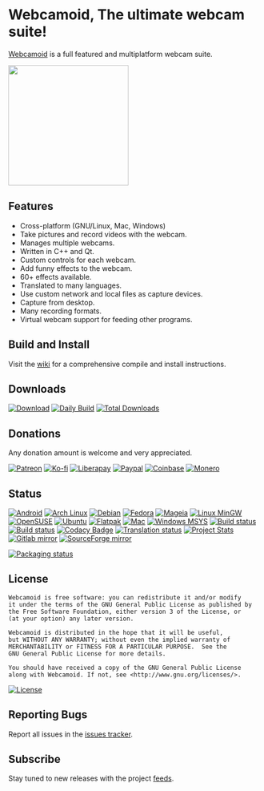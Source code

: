 # Webcamoid, The ultimate webcam suite! #

[Webcamoid](https://webcamoid.github.io/) is a full featured and multiplatform webcam suite.

<a target="_blank" href="https://webcamoid.github.io/"><img src="https://webcamoid.github.io/theme/images/screenshots/Main.webp" style="height: 240px;" /></a>

## Features ##

* Cross-platform (GNU/Linux, Mac, Windows)
* Take pictures and record videos with the webcam.
* Manages multiple webcams.
* Written in C++ and Qt.
* Custom controls for each webcam.
* Add funny effects to the webcam.
* 60+ effects available.
* Translated to many languages.
* Use custom network and local files as capture devices.
* Capture from desktop.
* Many recording formats.
* Virtual webcam support for feeding other programs.

## Build and Install ##

Visit the [wiki](https://github.com/webcamoid/webcamoid/wiki) for a comprehensive compile and install instructions.

## Downloads ##

[![Download](https://img.shields.io/badge/Download-Releases-3f2a7e.svg)](https://github.com/webcamoid/webcamoid/releases)
[![Daily Build](https://img.shields.io/badge/Download-Daily%20Build-3f2a7e.svg)](https://github.com/webcamoid/webcamoid/releases/tag/daily-build)
[![Total Downloads](https://img.shields.io/github/downloads/webcamoid/webcamoid/total.svg?label=Total%20Downloads&color=3f2a7e)](https://tooomm.github.io/github-release-stats/?username=webcamoid&repository=webcamoid)

## Donations ##

Any donation amount is welcome and very appreciated.

[![Patreon](https://img.shields.io/badge/Donate-Patreon-7f7f00.svg)](https://www.patreon.com/hipersayanx)
[![Ko-fi](https://img.shields.io/badge/Donate-Ko%20fi-7f7f00.svg)](https://ko-fi.com/hipersayanx)
[![Liberapay](https://img.shields.io/badge/Donate-Liberapay-7f7f00.svg)](https://liberapay.com/hipersayanx)
[![Paypal](https://img.shields.io/badge/Donate-Paypal-7f7f00.svg)](https://www.paypal.me/WebcamoidDonations)
[![Coinbase](https://img.shields.io/badge/Donate-Coinbase-7f7f00.svg)](https://commerce.coinbase.com/checkout/e5396fdc-119a-4287-bab9-383ea6332cdc)
[![Monero](https://img.shields.io/badge/Donate-Monero-7f7f00.svg)](https://gist.github.com/hipersayanX/0d575fc7b9b36a2e9817027fb50258bd)

## Status ##

[![Android](https://github.com/webcamoid/webcamoid/actions/workflows/android.yml/badge.svg)](https://github.com/webcamoid/webcamoid/actions/workflows/android.yml)
[![Arch Linux](https://github.com/webcamoid/webcamoid/actions/workflows/linux-arch.yml/badge.svg)](https://github.com/webcamoid/webcamoid/actions/workflows/linux-arch.yml)
[![Debian](https://github.com/webcamoid/webcamoid/actions/workflows/linux-debian.yml/badge.svg)](https://github.com/webcamoid/webcamoid/actions/workflows/linux-debian.yml)
[![Fedora](https://github.com/webcamoid/webcamoid/actions/workflows/linux-fedora.yml/badge.svg)](https://github.com/webcamoid/webcamoid/actions/workflows/linux-fedora.yml)
[![Mageia](https://github.com/webcamoid/webcamoid/actions/workflows/linux-mageia.yml/badge.svg)](https://github.com/webcamoid/webcamoid/actions/workflows/linux-mageia.yml)
[![Linux MinGW](https://github.com/webcamoid/webcamoid/actions/workflows/linux-mingw.yml/badge.svg)](https://github.com/webcamoid/webcamoid/actions/workflows/linux-mingw.yml)
[![OpenSUSE](https://github.com/webcamoid/webcamoid/actions/workflows/linux-opensuse.yml/badge.svg)](https://github.com/webcamoid/webcamoid/actions/workflows/linux-opensuse.yml)
[![Ubuntu](https://github.com/webcamoid/webcamoid/actions/workflows/linux-ubuntu.yml/badge.svg)](https://github.com/webcamoid/webcamoid/actions/workflows/linux-ubuntu.yml)
[![Flatpak](https://github.com/webcamoid/webcamoid/actions/workflows/flatpak.yml/badge.svg)](https://github.com/webcamoid/webcamoid/actions/workflows/flatpak.yml)
[![Mac](https://github.com/webcamoid/webcamoid/actions/workflows/mac.yml/badge.svg)](https://github.com/webcamoid/webcamoid/actions/workflows/mac.yml)
[![Windows MSYS](https://github.com/webcamoid/webcamoid/actions/workflows/windows-msys.yml/badge.svg)](https://github.com/webcamoid/webcamoid/actions/workflows/windows-msys.yml)
[![Build status](https://ci.appveyor.com/api/projects/status/1ecp839l0nnnya9l?svg=true)](https://ci.appveyor.com/project/hipersayanX/webcamoid)
[![Build status](https://api.cirrus-ci.com/github/webcamoid/webcamoid.svg)](https://cirrus-ci.com/github/webcamoid/webcamoid)
[![Codacy Badge](https://app.codacy.com/project/badge/Grade/08a585dc07a14b8bad2bbb39d6628fdd)](https://www.codacy.com/gh/webcamoid/webcamoid/dashboard?utm_source=github.com&amp;utm_medium=referral&amp;utm_content=webcamoid/webcamoid&amp;utm_campaign=Badge_Grade)
[![Translation status](https://hosted.weblate.org/widgets/webcamoid/-/svg-badge.svg)](https://hosted.weblate.org/engage/webcamoid/?utm_source=widget)
[![Project Stats](https://www.openhub.net/p/Webcamoid/widgets/project_thin_badge.gif)](https://www.openhub.net/p/Webcamoid)
[![Gitlab mirror](https://img.shields.io/badge/mirror-Gitlab-007fff.svg)](https://gitlab.com/hipersayanX/webcamoid/)
[![SourceForge mirror](https://img.shields.io/badge/mirror-SourceForge-007fff.svg)](https://sourceforge.net/p/webcamoid/)

[![Packaging status](https://repology.org/badge/vertical-allrepos/webcamoid.svg)](https://repology.org/metapackage/webcamoid)

## License ##

```
Webcamoid is free software: you can redistribute it and/or modify
it under the terms of the GNU General Public License as published by
the Free Software Foundation, either version 3 of the License, or
(at your option) any later version.

Webcamoid is distributed in the hope that it will be useful,
but WITHOUT ANY WARRANTY; without even the implied warranty of
MERCHANTABILITY or FITNESS FOR A PARTICULAR PURPOSE.  See the
GNU General Public License for more details.

You should have received a copy of the GNU General Public License
along with Webcamoid. If not, see <http://www.gnu.org/licenses/>.
```

[![License](https://www.gnu.org/graphics/gplv3-with-text-136x68.png)](https://github.com/webcamoid/webcamoid/blob/master/COPYING)

## Reporting Bugs ##

Report all issues in the [issues tracker](https://github.com/webcamoid/webcamoid/issues).

## Subscribe ##

Stay tuned to new releases with the project [feeds](https://github.com/webcamoid/webcamoid/releases.atom).
